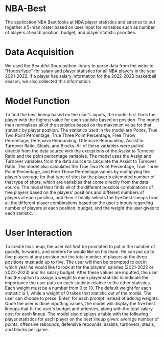 # NBA-Best

The application NBA Best looks at NBA player statistics and salaries to put together a 5-man roster based on user input for variables such as number of players at each position, budget, and player statistic priorities.

# Data Acquisition
We used the Beautiful Soup python library to parse data from the website "HoopsHype" for salary and player statistics for all NBA players in the year 2021-2022. If a player has salary information for the 2022-2023 basketball season, we also collected this information.

# Model Function
To find the best lineup based on the user's inputs, the model first finds the player with the highest value for each statistic based on position. The model then normalizes all of the statistics based on the maximum value for that statistic by player position. The statistics used in the model are Points, True Two Point Percentage, True Three Point Percentage, Free Throw Percentage, Defensive Rebounding, Offensive Rebounding, Assist to Turnover Ratio, Steals, and Blocks. All of these variables were pulled directly from the data source with the exceptions of the Assist to Turnover Ratio and the point percentage variables. The model uses the Assist and Turnover variables from the data source to calculate the Assist to Turnover Ratio. The model also calculates the True Two Point Percentage, True Three Point Percentage, and Free Throw Percentage values by multiplying the player's average for that type of shot by the player's attempted number of that type of shots, which are variables that come directly from the data source. The model then finds all of the different possible combinations of five players based on the players' positions and different numbers of players at each position, and then it finally selects the five best lineups from all the different player combinations based on the user's inputs regarding number of players at each position, budget, and the weight the user gives to each statistic.

# User Interaction
To create his lineup, the user will first be prompted to put in the number of guards, forwards, and centers he would like on his team. He can put up to five players at any position but the total number of players at the three positions must add up to five. The user will then be prompted to put in which year he would like to look at for the players' salaries (2021-2022 or 2022-2023) and his salary budget. After these values are inputted, the user has the option to assign a weight to each player statistic to indicate the importance the user puts on each statistic relative to the other statistics. Each weight must be a number from 0 to 10. The default weight for each statistic is 1, while a weight of 0 takes that statistic out of the model. The user can choose to press 'Enter' for each prompt instead of adding weights. Once the user is done inputting values, the model will display the five best lineups that fit the user's budget and priorities, along with the total salary cost for each lineup. The model also displays a table with the following player statistics for each player on the best lineup given: average number of points, offensive rebounds, defensive rebounds, assists, turnovers, steals, and blocks per game.